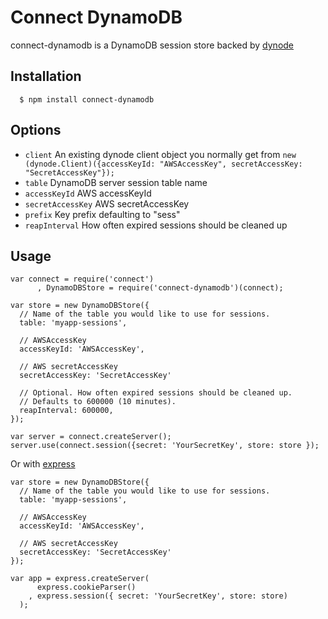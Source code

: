 
# Connect DynamoDB

connect-dynamodb is a DynamoDB session store backed by [dynode](https://github.com/Wantworthy/dynode)

## Installation

	  $ npm install connect-dynamodb

## Options
  
  - `client` An existing dynode client object you normally get from `new (dynode.Client)({accessKeyId: "AWSAccessKey", secretAccessKey: "SecretAccessKey"});`
  - `table` DynamoDB server session table name
  - `accessKeyId` AWS accessKeyId
  - `secretAccessKey` AWS secretAccessKey
  - `prefix` Key prefix defaulting to "sess"
  - `reapInterval` How often expired sessions should be cleaned up

## Usage

    var connect = require('connect')
	 	  , DynamoDBStore = require('connect-dynamodb')(connect);
	 	  
	var store = new DynamoDBStore({
	  // Name of the table you would like to use for sessions.
	  table: 'myapp-sessions',
	
	  // AWSAccessKey
	  accessKeyId: 'AWSAccessKey',
	  
	  // AWS secretAccessKey
	  secretAccessKey: 'SecretAccessKey'
	  
	  // Optional. How often expired sessions should be cleaned up.
  	  // Defaults to 600000 (10 minutes).
  	  reapInterval: 600000,
	});
	
    var server = connect.createServer();
	server.use(connect.session({secret: 'YourSecretKey', store: store });

 Or with [express](http://expressjs.com/)
 	
 	var store = new DynamoDBStore({
	  // Name of the table you would like to use for sessions.
	  table: 'myapp-sessions',
	
	  // AWSAccessKey
	  accessKeyId: 'AWSAccessKey',
	  
	  // AWS secretAccessKey
	  secretAccessKey: 'SecretAccessKey'
	});
	
    var app = express.createServer(
		  express.cookieParser()
		, express.session({ secret: 'YourSecretKey', store: store)
	  );
